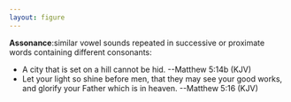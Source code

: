 ```yaml
---
layout: figure
---
```


**Assonance**:similar vowel sounds repeated in successive or proximate words containing different consonants:

 - A city that is set on a hill cannot be hid. --Matthew 5:14b (KJV)
 - Let your light so shine before men, that they may see your good works, and glorify your Father which is in heaven. --Matthew 5:16 (KJV)